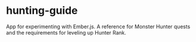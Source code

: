 # hunting-guide
App for experimenting with Ember.js. A reference for Monster Hunter quests and the requirements for leveling up Hunter Rank.
